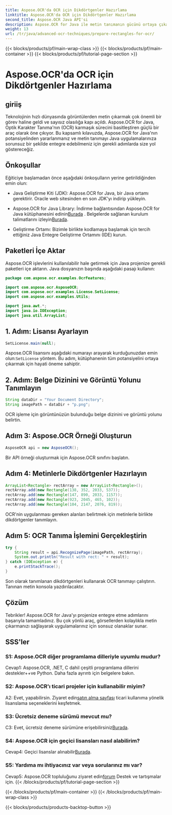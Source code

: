 ```yaml
---
title: Aspose.OCR'da OCR için Dikdörtgenler Hazırlama
linktitle: Aspose.OCR'da OCR için Dikdörtgenler Hazırlama
second_title: Aspose.OCR Java API'si
description: Aspose.OCR for Java ile metin tanımanın gücünü ortaya çıkarın. Sorunsuz entegrasyon için adım adım kılavuzumuzu izleyin. Verimli OCR özellikleriyle Java uygulamalarınızı geliştirin.
weight: 13
url: /tr/java/advanced-ocr-techniques/prepare-rectangles-for-ocr/
---
```


{{< blocks/products/pf/main-wrap-class >}}
{{< blocks/products/pf/main-container >}}
{{< blocks/products/pf/tutorial-page-section >}}

# Aspose.OCR'da OCR için Dikdörtgenler Hazırlama

## giriiş

Teknolojinin hızlı dünyasında görüntülerden metin çıkarmak çok önemli bir görev haline geldi ve sayısız olasılığa kapı açıldı. Aspose.OCR for Java, Optik Karakter Tanıma'nın (OCR) karmaşık sürecini basitleştiren güçlü bir araç olarak öne çıkıyor. Bu kapsamlı kılavuzda, Aspose.OCR for Java'nın potansiyelinden yararlanmanız ve metin tanımayı Java uygulamalarınıza sorunsuz bir şekilde entegre edebilmeniz için gerekli adımlarda size yol göstereceğiz.

## Önkoşullar

Eğiticiye başlamadan önce aşağıdaki önkoşulların yerine getirildiğinden emin olun:

- Java Geliştirme Kiti (JDK): Aspose.OCR for Java, bir Java ortamı gerektirir. Oracle web sitesinden en son JDK'yı indirip yükleyin.

-  Aspose.OCR for Java Library: İndirme bağlantısından Aspose.OCR for Java kütüphanesini edinin[Burada](https://releases.aspose.com/ocr/java/) . Belgelerde sağlanan kurulum talimatlarını izleyin[Burada](https://reference.aspose.com/ocr/java/).

- Geliştirme Ortamı: Bizimle birlikte kodlamaya başlamak için tercih ettiğiniz Java Entegre Geliştirme Ortamını (IDE) kurun.

## Paketleri İçe Aktar

Aspose.OCR işlevlerini kullanılabilir hale getirmek için Java projenize gerekli paketleri içe aktarın. Java dosyanızın başında aşağıdaki pasajı kullanın:

```java
package com.aspose.ocr.examples.OcrFeatures;

import com.aspose.ocr.AsposeOCR;
import com.aspose.ocr.examples.License.SetLicense;
import com.aspose.ocr.examples.Utils;

import java.awt.*;
import java.io.IOException;
import java.util.ArrayList;
```

## 1. Adım: Lisansı Ayarlayın

```java
SetLicense.main(null);
```

 Aspose.OCR lisansını aşağıdaki numarayı arayarak kurduğunuzdan emin olun:`SetLicense` yöntem. Bu adım, kütüphanenin tüm potansiyelini ortaya çıkarmak için hayati öneme sahiptir.

## 2. Adım: Belge Dizinini ve Görüntü Yolunu Tanımlayın

```java
String dataDir = "Your Document Directory";
String imagePath = dataDir + "p.png";
```

OCR işleme için görüntünüzün bulunduğu belge dizinini ve görüntü yolunu belirtin.

## Adım 3: Aspose.OCR Örneği Oluşturun

```java
AsposeOCR api = new AsposeOCR();
```

Bir API örneği oluşturmak için Aspose.OCR sınıfını başlatın.

## Adım 4: Metinlerle Dikdörtgenler Hazırlayın

```java
ArrayList<Rectangle> rectArray = new ArrayList<Rectangle>();
rectArray.add(new Rectangle(138, 352, 2033, 537));
rectArray.add(new Rectangle(147, 890, 2033, 1157));
rectArray.add(new Rectangle(923, 2045, 465, 102));
rectArray.add(new Rectangle(104, 2147, 2076, 819));
```

OCR'nin uygulanması gereken alanları belirtmek için metinlerle birlikte dikdörtgenler tanımlayın.

## Adım 5: OCR Tanıma İşlemini Gerçekleştirin

```java
try {
    String result = api.RecognizePage(imagePath, rectArray);
    System.out.println("Result with rect: " + result);
} catch (IOException e) {
    e.printStackTrace();
}
```

Son olarak tanımlanan dikdörtgenleri kullanarak OCR tanımayı çalıştırın. Tanınan metin konsola yazdırılacaktır.

## Çözüm

Tebrikler! Aspose.OCR for Java'yı projenize entegre etme adımlarını başarıyla tamamladınız. Bu çok yönlü araç, görsellerden kolaylıkla metin çıkarmanızı sağlayarak uygulamalarınız için sonsuz olanaklar sunar.

## SSS'ler

### S1: Aspose.OCR diğer programlama dilleriyle uyumlu mudur?

Cevap1: Aspose.OCR, .NET, C dahil çeşitli programlama dillerini destekler++ve Python. Daha fazla ayrıntı için belgelere bakın.

### S2: Aspose.OCR'ı ticari projeler için kullanabilir miyim?

A2: Evet, yapabilirsin. Ziyaret edin[satın alma sayfası](https://purchase.aspose.com/buy) ticari kullanıma yönelik lisanslama seçeneklerini keşfetmek.

### S3: Ücretsiz deneme sürümü mevcut mu?

 C3: Evet, ücretsiz deneme sürümüne erişebilirsiniz[Burada](https://releases.aspose.com/).

### S4: Aspose.OCR için geçici lisansları nasıl alabilirim?

 Cevap4: Geçici lisanslar alınabilir[Burada](https://purchase.aspose.com/temporary-license/).

### S5: Yardıma mı ihtiyacınız var veya sorularınız mı var?

 Cevap5: Aspose.OCR topluluğunu ziyaret edin[forum](https://forum.aspose.com/c/ocr/16) Destek ve tartışmalar için.
{{< /blocks/products/pf/tutorial-page-section >}}

{{< /blocks/products/pf/main-container >}}
{{< /blocks/products/pf/main-wrap-class >}}

{{< blocks/products/products-backtop-button >}}
